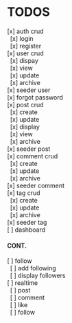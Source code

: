 <h1>TODOS</h1>
[x] auth crud </br>
&ensp;[x] login</br>
&ensp;[x] register</br>
[x] user crud</br>
&ensp;[x] dispay</br>
&ensp;[x] view</br>
&ensp;[x] update</br>
&ensp;[x] archive</br>
[x] seeder user</br>
[x] forgot password</br>
[x] post crud</br>
&ensp;[x] create</br>
&ensp;[x] update</br>
&ensp;[x] display</br>
&ensp;[x] view</br>
&ensp;[x] archive</br>
[x] seeder post</br>
[x] comment crud</br>
&ensp;[x] create</br>
&ensp;[x] update</br>
&ensp;[x] archive</br>
[x] seeder comment</br>
[x] tag crud</br>
&ensp;[x] create</br>
&ensp;[x] update</br>
&ensp;[x] archive</br>
[x] seeder tag</br>
[ ] dashboard</br>
<h4>CONT.</h4>
[ ] follow</br>
&ensp;[ ] add following</br>
&ensp;[ ] display followers</br>
[ ] realtime</br>
&ensp;[ ] post</br>
&ensp;[ ] comment</br>
&ensp;[ ] like</br>
&ensp;[ ] follow</br>